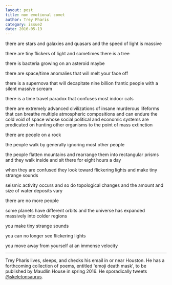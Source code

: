 ```yaml
---
layout: post
title: non emotional comet
author: Trey Pharis
category: issue2
date: 2016-05-13
---
```


there are stars and galaxies and quasars and the speed of light is massive

there are tiny flickers of light and sometimes there is a tree

there is bacteria growing on an asteroid maybe

there are space/time anomalies that will melt your face off

there is a supernova that will decapitate nine billion frantic people with a silent massive scream

there is a time travel paradox that confuses most indoor cats

there are extremely advanced civilizations of insane murderous lifeforms that can breathe multiple atmospheric compositions and can endure the cold void of space whose social political and economic systems are predicated on hunting other organisms to the point of mass extinction 

there are people on a rock

the people walk by generally ignoring most other people

the people flatten mountains and rearrange them into rectangular prisms and they walk inside and sit there for eight hours a day

when they are confused they look toward flickering lights and make tiny strange sounds

seismic activity occurs and so do topological changes and the amount and size of water deposits vary

there are no more people

some planets have different orbits and the universe has expanded massively into colder regions

you make tiny strange sounds

you can no longer see flickering lights

you move away from yourself at an immense velocity

___

Trey Pharis lives, sleeps, and checks his email in or near Houston. He has a forthcoming collection of poems, entitled 'emoji death mask', to be published by Maudlin House in spring 2016. He sporadically tweets [@skeletonsaurus](twitter.com/skeletonsaurus).
